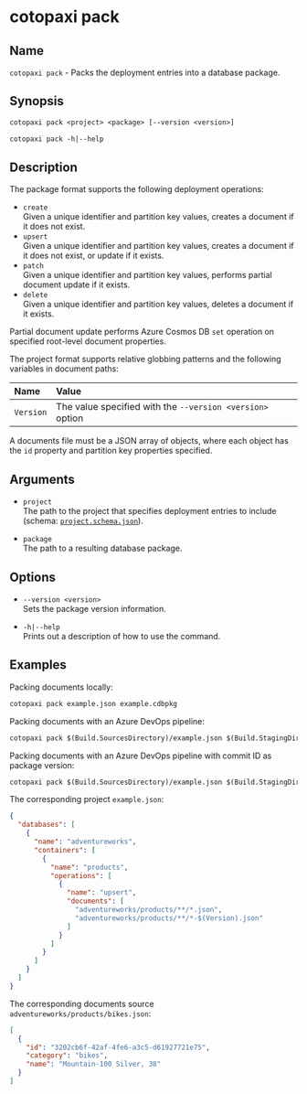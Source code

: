 # cotopaxi pack

<p />

## Name

<p />

`cotopaxi pack` - Packs the deployment entries into a database package.

<p />

## Synopsis

<p />

```txt
cotopaxi pack <project> <package> [--version <version>]

cotopaxi pack -h|--help
```

<p />

## Description

<p />

The package format supports the following deployment operations:

<p />

- `create`  
Given a unique identifier and partition key values, creates a document if it does not exist.
- `upsert`  
Given a unique identifier and partition key values, creates a document if it does not exist, or update if it exists.
- `patch`  
Given a unique identifier and partition key values, performs partial document update if it exists.
- `delete`  
Given a unique identifier and partition key values, deletes a document if it exists.

<p />

Partial document update performs Azure Cosmos DB `set` operation on specified root-level document properties.

<p />

The project format supports relative globbing patterns and the following variables in document paths:

<p />

| Name | Value |
|:- |:- |
| `Version` | The value specified with the `--version <version>` option |

<p />

A documents file must be a JSON array of objects, where each object has the `id` property and partition key properties specified.

<p />

## Arguments

<p />

- `project`  
The path to the project that specifies deployment entries to include (schema: [`project.schema.json`](https://alexanderkozlenko.github.io/cotopaxi/schemas/project.schema.json)).

<p />

- `package`  
The path to a resulting database package.

<p />

## Options

<p />

- `--version <version>`  
Sets the package version information.

<p />

- `-h|--help`  
Prints out a description of how to use the command.

<p />

## Examples

<p />

Packing documents locally:

<p />

```txt
cotopaxi pack example.json example.cdbpkg
```

<p />

Packing documents with an Azure DevOps pipeline:

<p />

```txt
cotopaxi pack $(Build.SourcesDirectory)/example.json $(Build.StagingDirectory)/example.cdbpkg
```

<p />

Packing documents with an Azure DevOps pipeline with commit ID as package version:

<p />

```txt
cotopaxi pack $(Build.SourcesDirectory)/example.json $(Build.StagingDirectory)/example.cdbpkg --version $(Build.SourceVersion)
```

<p />

The corresponding project `example.json`:

<p />

```json
{
  "databases": [
    {
      "name": "adventureworks",
      "containers": [
        {
          "name": "products",
          "operations": [
            {
              "name": "upsert",
              "documents": [
                "adventureworks/products/**/*.json",
                "adventureworks/products/**/*-$(Version).json"
              ]
            }
          ]
        }
      ]
    }
  ]
}
```

<p />

The corresponding documents source `adventureworks/products/bikes.json`:

<p />

```json
[
  {
    "id": "3202cb6f-42af-4fe6-a3c5-d61927721e75",
    "category": "bikes",
    "name": "Mountain-100 Silver, 38"
  }
]
```
